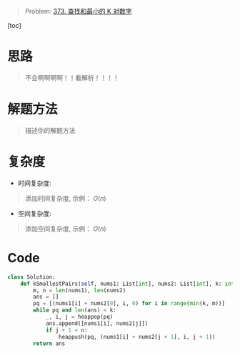 > Problem: [373. 查找和最小的 K 对数字](https://leetcode.cn/problems/find-k-pairs-with-smallest-sums/description/)

[toc]

# 思路

> 不会啊啊啊啊！！看解析！！！！

# 解题方法

> 描述你的解题方法

# 复杂度

- 时间复杂度:

> 添加时间复杂度, 示例： $O(n)$

- 空间复杂度:

> 添加空间复杂度, 示例： $O(n)$

# Code

```Python
class Solution:
    def kSmallestPairs(self, nums1: List[int], nums2: List[int], k: int) -> List[List[int]]:
        m, n = len(nums1), len(nums2)
        ans = []
        pq = [(nums1[i] + nums2[0], i, 0) for i in range(min(k, m))]
        while pq and len(ans) < k:
            _, i, j = heappop(pq)
            ans.append([nums1[i], nums2[j]])
            if j + 1 < n:
                heappush(pq, (nums1[i] + nums2[j + 1], i, j + 1))
        return ans


```
